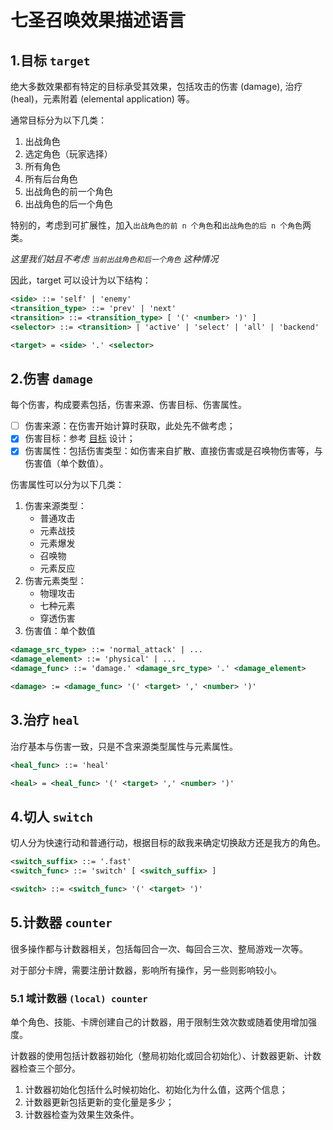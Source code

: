 # 七圣召唤效果描述语言

## 1.目标 `target`

绝大多数效果都有特定的目标承受其效果，包括攻击的伤害 (damage), 治疗 (heal)，元素附着 (elemental application) 等。

通常目标分为以下几类：

1. 出战角色
2. 选定角色（玩家选择）
3. 所有角色
4. 所有后台角色
5. 出战角色的前一个角色
6. 出战角色的后一个角色

特别的，考虑到可扩展性，加入`出战角色的前 n 个角色`和`出战角色的后 n 个角色`两类。

*这里我们姑且不考虑 `当前出战角色和后一个角色` 这种情况*

因此，target 可以设计为以下结构：

```xml
<side> ::= 'self' | 'enemy'
<transition_type> ::= 'prev' | 'next'
<transition> ::= <transition_type> [ '(' <number> ')' ]
<selector> ::= <transition> | 'active' | 'select' | 'all' | 'backend'

<target> = <side> '.' <selector>
```

## 2.伤害 `damage`

每个伤害，构成要素包括，伤害来源、伤害目标、伤害属性。

- [ ] 伤害来源：在伤害开始计算时获取，此处先不做考虑；
- [x] 伤害目标：参考 [目标](#1目标-target) 设计；
- [x] 伤害属性：包括伤害类型：如伤害来自扩散、直接伤害或是召唤物伤害等，与伤害值（单个数值）。

伤害属性可以分为以下几类：

1. 伤害来源类型：
   - 普通攻击
   - 元素战技
   - 元素爆发
   - 召唤物
   - 元素反应
2. 伤害元素类型：
   - 物理攻击
   - 七种元素
   - 穿透伤害
3. 伤害值：单个数值

```xml
<damage_src_type> ::= 'normal_attack' | ...
<damage_element> ::= 'physical' | ...
<damage_func> ::= 'damage.' <damage_src_type> '.' <damage_element>

<damage> := <damage_func> '(' <target> ',' <number> ')'
```

## 3.治疗 `heal`

治疗基本与伤害一致，只是不含来源类型属性与元素属性。

```xml
<heal_func> ::= 'heal'

<heal> = <heal_func> '(' <target> ',' <number> ')'
```

## 4.切人 `switch`

切人分为快速行动和普通行动，根据目标的敌我来确定切换敌方还是我方的角色。

```xml
<switch_suffix> ::= '.fast'
<switch_func> ::= 'switch' [ <switch_suffix> ]

<switch> ::= <switch_func> '(' <target> ')'
```

## 5.计数器 `counter`

很多操作都与计数器相关，包括每回合一次、每回合三次、整局游戏一次等。

对于部分卡牌，需要注册计数器，影响所有操作，另一些则影响较小。

### 5.1 域计数器 `(local) counter`

单个角色、技能、卡牌创建自己的计数器，用于限制生效次数或随着使用增加强度。

计数器的使用包括计数器初始化（整局初始化或回合初始化）、计数器更新、计数器检查三个部分。

1. 计数器初始化包括什么时候初始化、初始化为什么值，这两个信息；
2. 计数器更新包括更新的变化量是多少；
3. 计数器检查为效果生效条件。
